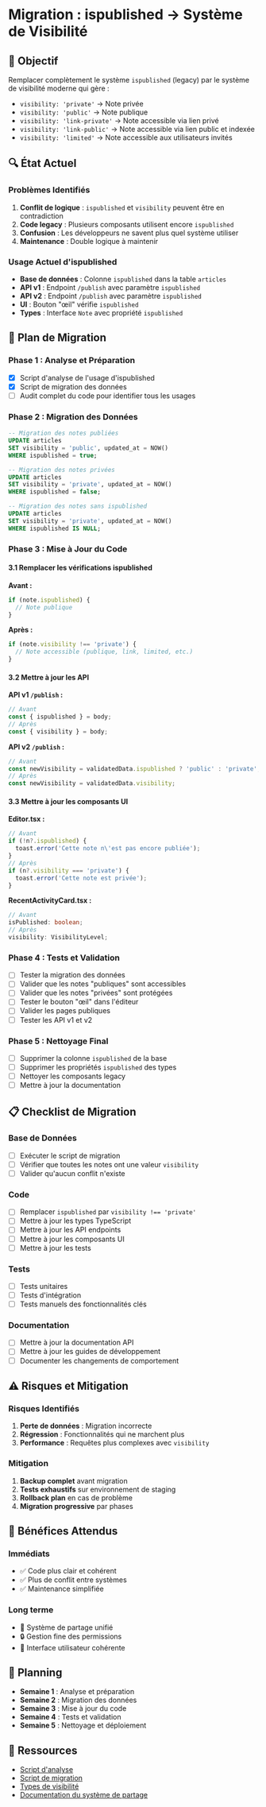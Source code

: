 # Migration : ispublished → Système de Visibilité

## 🎯 Objectif

Remplacer complètement le système `ispublished` (legacy) par le système de visibilité moderne qui gère :
- `visibility: 'private'` → Note privée
- `visibility: 'public'` → Note publique
- `visibility: 'link-private'` → Note accessible via lien privé
- `visibility: 'link-public'` → Note accessible via lien public et indexée
- `visibility: 'limited'` → Note accessible aux utilisateurs invités

## 🔍 État Actuel

### Problèmes Identifiés

1. **Conflit de logique** : `ispublished` et `visibility` peuvent être en contradiction
2. **Code legacy** : Plusieurs composants utilisent encore `ispublished`
3. **Confusion** : Les développeurs ne savent plus quel système utiliser
4. **Maintenance** : Double logique à maintenir

### Usage Actuel d'ispublished

- **Base de données** : Colonne `ispublished` dans la table `articles`
- **API v1** : Endpoint `/publish` avec paramètre `ispublished`
- **API v2** : Endpoint `/publish` avec paramètre `ispublished`
- **UI** : Bouton "œil" vérifie `ispublished`
- **Types** : Interface `Note` avec propriété `ispublished`

## 🚀 Plan de Migration

### Phase 1 : Analyse et Préparation

- [x] Script d'analyse de l'usage d'ispublished
- [x] Script de migration des données
- [ ] Audit complet du code pour identifier tous les usages

### Phase 2 : Migration des Données

```sql
-- Migration des notes publiées
UPDATE articles 
SET visibility = 'public', updated_at = NOW()
WHERE ispublished = true;

-- Migration des notes privées
UPDATE articles 
SET visibility = 'private', updated_at = NOW()
WHERE ispublished = false;

-- Migration des notes sans ispublished
UPDATE articles 
SET visibility = 'private', updated_at = NOW()
WHERE ispublished IS NULL;
```

### Phase 3 : Mise à Jour du Code

#### 3.1 Remplacer les vérifications ispublished

**Avant :**
```typescript
if (note.ispublished) {
  // Note publique
}
```

**Après :**
```typescript
if (note.visibility !== 'private') {
  // Note accessible (publique, link, limited, etc.)
}
```

#### 3.2 Mettre à jour les API

**API v1 `/publish` :**
```typescript
// Avant
const { ispublished } = body;
// Après
const { visibility } = body;
```

**API v2 `/publish` :**
```typescript
// Avant
const newVisibility = validatedData.ispublished ? 'public' : 'private';
// Après
const newVisibility = validatedData.visibility;
```

#### 3.3 Mettre à jour les composants UI

**Editor.tsx :**
```typescript
// Avant
if (!n?.ispublished) {
  toast.error('Cette note n\'est pas encore publiée');
}
// Après
if (n?.visibility === 'private') {
  toast.error('Cette note est privée');
}
```

**RecentActivityCard.tsx :**
```typescript
// Avant
isPublished: boolean;
// Après
visibility: VisibilityLevel;
```

### Phase 4 : Tests et Validation

- [ ] Tester la migration des données
- [ ] Valider que les notes "publiques" sont accessibles
- [ ] Valider que les notes "privées" sont protégées
- [ ] Tester le bouton "œil" dans l'éditeur
- [ ] Valider les pages publiques
- [ ] Tester les API v1 et v2

### Phase 5 : Nettoyage Final

- [ ] Supprimer la colonne `ispublished` de la base
- [ ] Supprimer les propriétés `ispublished` des types
- [ ] Nettoyer les composants legacy
- [ ] Mettre à jour la documentation

## 📋 Checklist de Migration

### Base de Données
- [ ] Exécuter le script de migration
- [ ] Vérifier que toutes les notes ont une valeur `visibility`
- [ ] Valider qu'aucun conflit n'existe

### Code
- [ ] Remplacer `ispublished` par `visibility !== 'private'`
- [ ] Mettre à jour les types TypeScript
- [ ] Mettre à jour les API endpoints
- [ ] Mettre à jour les composants UI
- [ ] Mettre à jour les tests

### Tests
- [ ] Tests unitaires
- [ ] Tests d'intégration
- [ ] Tests manuels des fonctionnalités clés

### Documentation
- [ ] Mettre à jour la documentation API
- [ ] Mettre à jour les guides de développement
- [ ] Documenter les changements de comportement

## ⚠️ Risques et Mitigation

### Risques Identifiés

1. **Perte de données** : Migration incorrecte
2. **Régression** : Fonctionnalités qui ne marchent plus
3. **Performance** : Requêtes plus complexes avec `visibility`

### Mitigation

1. **Backup complet** avant migration
2. **Tests exhaustifs** sur environnement de staging
3. **Rollback plan** en cas de problème
4. **Migration progressive** par phases

## 🎯 Bénéfices Attendus

### Immédiats
- ✅ Code plus clair et cohérent
- ✅ Plus de conflit entre systèmes
- ✅ Maintenance simplifiée

### Long terme
- 🚀 Système de partage unifié
- 🔒 Gestion fine des permissions
- 📱 Interface utilisateur cohérente

## 📅 Planning

- **Semaine 1** : Analyse et préparation
- **Semaine 2** : Migration des données
- **Semaine 3** : Mise à jour du code
- **Semaine 4** : Tests et validation
- **Semaine 5** : Nettoyage et déploiement

## 🔗 Ressources

- [Script d'analyse](./scripts/analyze-ispublished-usage.ts)
- [Script de migration](./scripts/migrate-ispublished-to-visibility.ts)
- [Types de visibilité](../src/types/sharing.ts)
- [Documentation du système de partage](./SHARING-SYSTEM.md) 